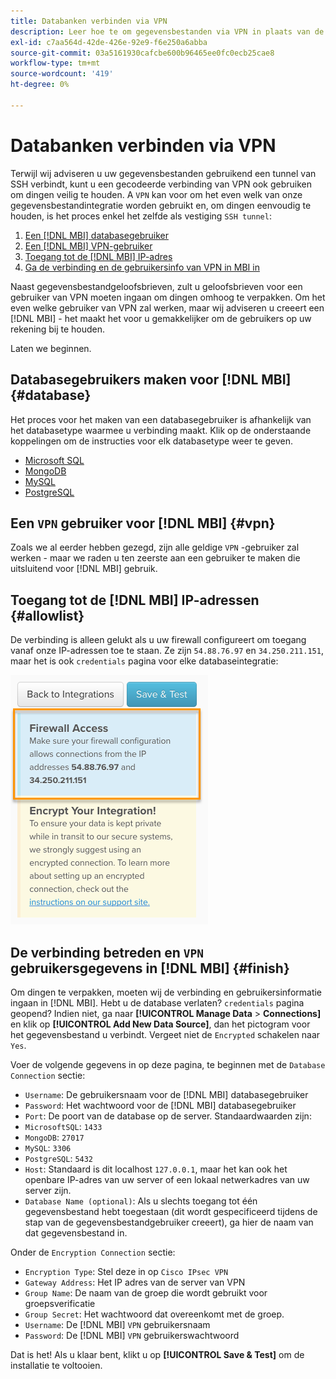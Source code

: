 ```yaml
---
title: Databanken verbinden via VPN
description: Leer hoe te om gegevensbestanden via VPN in plaats van de Tunnel van SSH te verbinden.
exl-id: c7aa564d-42de-426e-92e9-f6e250a6abba
source-git-commit: 03a5161930cafcbe600b96465ee0fc0ecb25cae8
workflow-type: tm+mt
source-wordcount: '419'
ht-degree: 0%

---
```


# Databanken verbinden via VPN

Terwijl wij adviseren u uw gegevensbestanden gebruikend een tunnel van SSH verbindt, kunt u een gecodeerde verbinding van VPN ook gebruiken om dingen veilig te houden. A `VPN` kan voor om het even welk van onze gegevensbestandintegratie worden gebruikt en, om dingen eenvoudig te houden, is het proces enkel het zelfde als vestiging `SSH tunnel`:

1. [Een [!DNL MBI] databasegebruiker](#database)
1. [Een [!DNL MBI] VPN-gebruiker](#vpn)
1. [Toegang tot de [!DNL MBI] IP-adres](#allowlist)
1. [Ga de verbinding en de gebruikersinfo van VPN in MBI in](#finish)

Naast gegevensbestandgeloofsbrieven, zult u geloofsbrieven voor een gebruiker van VPN moeten ingaan om dingen omhoog te verpakken. Om het even welke gebruiker van VPN zal werken, maar wij adviseren u creeert een [!DNL MBI] - het maakt het voor u gemakkelijker om de gebruikers op uw rekening bij te houden.

Laten we beginnen.

## Databasegebruikers maken voor [!DNL MBI] {#database}

Het proces voor het maken van een databasegebruiker is afhankelijk van het databasetype waarmee u verbinding maakt. Klik op de onderstaande koppelingen om de instructies voor elk databasetype weer te geven.

* [Microsoft SQL](../integrations/microsoft-sql-server.md)
* [MongoDB](../integrations/databases-via-a-vpn.md)
* [MySQL](../integrations/mysql-via-a-direct-connection.md)
* [PostgreSQL](../integrations/postgresql.md)

## Een `VPN` gebruiker voor [!DNL MBI] {#vpn}

Zoals we al eerder hebben gezegd, zijn alle geldige `VPN` -gebruiker zal werken - maar we raden u ten zeerste aan een gebruiker te maken die uitsluitend voor [!DNL MBI] gebruik.

## Toegang tot de [!DNL MBI] IP-adressen {#allowlist}

De verbinding is alleen gelukt als u uw firewall configureert om toegang vanaf onze IP-adressen toe te staan. Ze zijn `54.88.76.97` en `34.250.211.151`, maar het is ook `credentials` pagina voor elke databaseintegratie:

![MBI_Allow_Access_IPs.png](../../../assets/MBI_allow_access_IPs.png)

## De verbinding betreden en `VPN` gebruikersgegevens in [!DNL MBI] {#finish}

Om dingen te verpakken, moeten wij de verbinding en gebruikersinformatie ingaan in [!DNL MBI]. Hebt u de database verlaten? `credentials` pagina geopend? Indien niet, ga naar **[!UICONTROL Manage Data** > **Connections]** en klik op **[!UICONTROL Add New Data Source]**, dan het pictogram voor het gegevensbestand u verbindt. Vergeet niet de `Encrypted` schakelen naar `Yes`.

Voer de volgende gegevens in op deze pagina, te beginnen met de `Database Connection` sectie:

* `Username`: De gebruikersnaam voor de [!DNL MBI] databasegebruiker
* `Password`: Het wachtwoord voor de [!DNL MBI] databasegebruiker
* `Port`: De poort van de database op de server. Standaardwaarden zijn:
* `MicrosoftSQL`: `1433`
* `MongoDB`: `27017`
* `MySQL`: `3306`
* `PostgreSQL`: `5432`
* `Host`: Standaard is dit localhost `127.0.0.1`, maar het kan ook het openbare IP-adres van uw server of een lokaal netwerkadres van uw server zijn.
* `Database Name (optional)`: Als u slechts toegang tot één gegevensbestand hebt toegestaan (dit wordt gespecificeerd tijdens de stap van de gegevensbestandgebruiker creeert), ga hier de naam van dat gegevensbestand in.

Onder de `Encryption Connection` sectie:

* `Encryption Type`: Stel deze in op `Cisco IPsec VPN`
* `Gateway Address`: Het IP adres van de server van VPN
* `Group Name`: De naam van de groep die wordt gebruikt voor groepsverificatie
* `Group Secret`: Het wachtwoord dat overeenkomt met de groep.
* `Username`: De [!DNL MBI] `VPN` gebruikersnaam
* `Password`: De [!DNL MBI] `VPN` gebruikerswachtwoord

Dat is het! Als u klaar bent, klikt u op **[!UICONTROL Save & Test]** om de installatie te voltooien.
